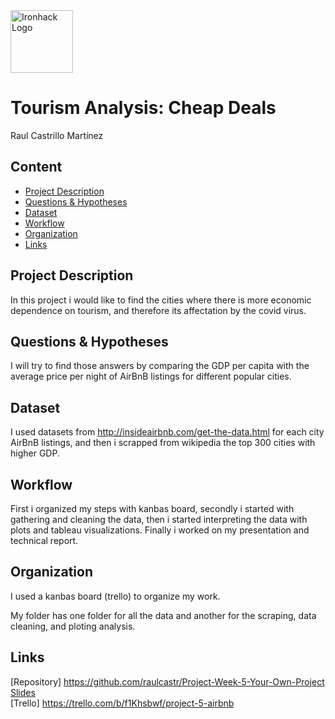 <img src="https://bit.ly/2VnXWr2" alt="Ironhack Logo" width="100"/>

# Tourism Analysis: Cheap Deals
Raul Castrillo Martínez



## Content
- [Project Description](#project-description)
- [Questions & Hypotheses](#questions-hypotheses)
- [Dataset](#dataset)
- [Workflow](#workflow)
- [Organization](#organization)
- [Links](#links)

## Project Description

In this project i would like to find the cities where there is more economic dependence on tourism, and therefore its affectation by the covid virus.

## Questions & Hypotheses

I will try to find those answers by comparing the GDP per capita with the average price per night of AirBnB listings for different
popular cities.

## Dataset

I used datasets from http://insideairbnb.com/get-the-data.html for each city AirBnB listings, and then i scrapped from wikipedia the top 300 cities with higher GDP.

## Workflow

First i organized my steps with kanbas board, secondly i started with gathering and cleaning the data, then i started interpreting the data
with plots and tableau visualizations. Finally i worked on my presentation and technical report.

## Organization

I used a kanbas board (trello) to organize my work.

My folder has one folder for all the data and another for the scraping, data cleaning, and ploting analysis.

## Links


[Repository] https://github.com/raulcastr/Project-Week-5-Your-Own-Project  
[Slides](https://drive.google.com/file/d/1bI4wx4VV_sEy9fYWEfY-K6vXZBGp_idv/view?usp=sharing)  
[Trello] https://trello.com/b/f1Khsbwf/project-5-airbnb  
